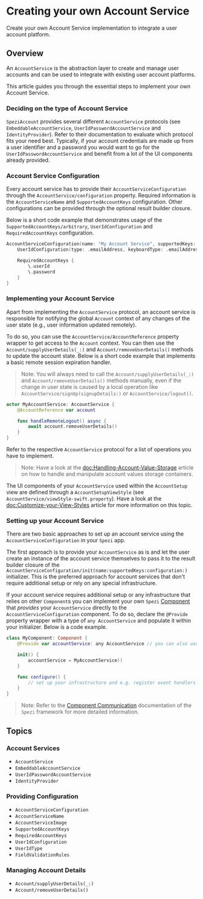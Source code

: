 # Creating your own Account Service

Create your own Account Service implementation to integrate a user account platform.

<!--
                  
This source file is part of the Spezi open-source project

SPDX-FileCopyrightText: 2023 Stanford University and the project authors (see CONTRIBUTORS.md)

SPDX-License-Identifier: MIT
             
-->

## Overview

An `AccountService` is the abstraction layer to create and manage user accounts and can be used to integrate with existing 
user account platforms.

This article guides you through the essential steps to implement your own Account Service.

### Deciding on the type of Account Service

`SpeziAccount` provides several different ``AccountService`` protocols (see ``EmbeddableAccountService``, ``UserIdPasswordAccountService`` and ``IdentityProvider``).
Refer to their documentation to evaluate which protocol fits your need best. Typically, if your account credentials are made up from a user identifier
and a password you would want to go for the ``UserIdPasswordAccountService`` and benefit from a lot of the UI components already provided.

### Account Service Configuration

Every account service has to provide their ``AccountServiceConfiguration`` through the ``AccountService/configuration`` property. Required information is
the ``AccountServiceName`` and ``SupportedAccountKeys`` configuration. Other configurations can be provided through the optional result builder closure.

Below is a short code example that demonstrates usage of the ``SupportedAccountKeys/arbitrary``, ``UserIdConfiguration`` and ``RequiredAccountKeys`` configuration.

```swift
AccountServiceConfiguration(name: "My Account Service", supportedKeys: .arbitrary) {
    UserIdConfiguration(type: .emailAddress, keyboardType: .emailAddress) // the default for this configuration

    RequiredAccountKeys {
        \.userId
        \.password
    }
}
```

### Implementing your Account Service

Apart from implementing the ``AccountService`` protocol, an account service is responsible for notifying the global ``Account`` context
of any changes of the user state (e.g., user information updated remotely).

To do so, you can use the ``AccountService/AccountReference`` property wrapper to get access to the ``Account`` context.
You can then use the ``Account/supplyUserDetails(_:)`` and ``Account/removeUserDetails()`` methods
to update the account state.
Below is a short code example that implements a basic remote session expiration handler.

> Note: You will always need to call the ``Account/supplyUserDetails(_:)`` and ``Account/removeUserDetails()`` methods manually,
even if the change in user state is caused by a local operation like ``AccountService/signUp(signupDetails:)`` or ``AccountService/logout()``.

```swift
actor MyAccountService: AccountService {
    @AccountReference var account

    func handleRemoteLogout() async {
        await account.removeUserDetails()
    }
}
```

Refer to the respective ``AccountService`` protocol for a list of operations you have to implement.

> Note: Have a look at the <doc:Handling-Account-Value-Storage> article on how to handle and manipulate account values storage containers.

The UI components of your ``AccountService`` used within the ``AccountSetup`` view are defined through a ``AccountSetupViewStyle`` (see ``AccountService/viewStyle-swift.property``).
Have a look at the <doc:Customize-your-View-Styles> article for more information on this topic.

### Setting up your Account Service

There are two basic approaches to set up an account service using the ``AccountServiceConfiguration`` in your `Spezi` app.

The first approach is to provide your ``AccountService`` as is and let the user create an instance of the account service themselves to
pass it to the result builder closure of the ``AccountServiceConfiguration/init(name:supportedKeys:configuration:)`` initializer.
This is the preferred approach for account services that don't require additional setup or rely on any special infrastructure.

If your account service requires additional setup or any infrastructure that relies on other `Component`s you can implement
your own `Spezi` [Component](https://swiftpackageindex.com/stanfordspezi/spezi/documentation/spezi/component) that _provides_ your
``AccountService`` directly to the ``AccountServiceConfiguration`` component. To do so, declare the `@Provide` property wrapper with a type of
`any AccountService` and populate it within your initializer. Below is a code example.

```swift
class MyComponent: Component {
    @Provide var accountService: any AccountService // you can also use a type of [any AccountService] to provide multiple with a single @Provide

    init() {
        accountService = MyAccountService()
    }

    func configure() {
        // set up your infrastructure and e.g. register event handlers to the `accountService`
    }
}
```

> Note: Refer to the [Component Communication](https://swiftpackageindex.com/stanfordspezi/spezi/documentation/spezi/component#Communication) documentation
    of the `Spezi` framework for more detailed information.


## Topics

### Account Services

- ``AccountService``
- ``EmbeddableAccountService``
- ``UserIdPasswordAccountService``
- ``IdentityProvider``

### Providing Configuration

- ``AccountServiceConfiguration``
- ``AccountServiceName``
- ``AccountServiceImage``
- ``SupportedAccountKeys``
- ``RequiredAccountKeys``
- ``UserIdConfiguration``
- ``UserIdType``
- ``FieldValidationRules``

### Managing Account Details

- ``Account/supplyUserDetails(_:)``
- ``Account/removeUserDetails()``
